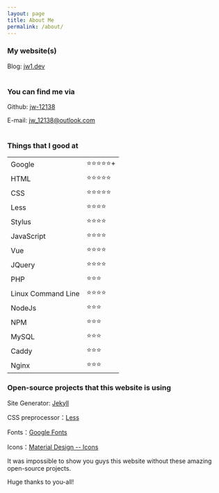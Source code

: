 ```yaml
---
layout: page
title: About Me
permalink: /about/
---
```


### My website(s)

Blog: <a href="https://jw1.dev">jw1.dev</a>  
<br>

### You can find me via

Github: <a href="https://github.com/jw-12138" target="_blank" rel="noopener">jw-12138</a>

E-mail: <a href='mailto:jw_12138@outlook.com'>jw_12138@outlook.com</a>  
<br>

### Things that I good at

<table class="about_table">
    <tr>
        <td>Google</td>
        <td>⭐⭐⭐⭐⭐+</td>
    </tr>
    <tr>
        <td>HTML</td>
        <td>⭐⭐⭐⭐⭐</td>
    </tr>
    <tr>
        <td>CSS</td>
        <td>⭐⭐⭐⭐⭐</td>
    </tr>
    <tr>
        <td>Less</td>
        <td>⭐⭐⭐⭐</td>
    </tr>
    <tr>
        <td>Stylus</td>
        <td>⭐⭐⭐⭐</td>
    </tr>
    <tr>
        <td>JavaScript</td>
        <td>⭐⭐⭐⭐</td>
    </tr>
    <tr>
        <td>Vue</td>
        <td>⭐⭐⭐⭐</td>
    </tr>
    <tr>
        <td>JQuery</td>
        <td>⭐⭐⭐⭐</td>
    </tr>
    <tr>
        <td>PHP</td>
        <td>⭐⭐⭐</td>
    </tr>
    <tr>
        <td>Linux Command Line</td>
        <td>⭐⭐⭐⭐</td>
    </tr>
    <tr>
        <td>NodeJs</td>
        <td>⭐⭐⭐</td>
    </tr>
    <tr>
        <td>NPM</td>
        <td>⭐⭐⭐</td>
    </tr>
    <tr>
        <td>MySQL</td>
        <td>⭐⭐⭐</td>
    </tr>
    <tr>
        <td>Caddy</td>
        <td>⭐⭐⭐</td>
    </tr>
    <tr>
        <td>Nginx</td>
        <td>⭐⭐⭐</td>
    </tr>
</table>

### Open-source projects that this website is using

Site Generator: [Jekyll](https://jekyllrb.com/)  

CSS preprocessor：[Less](http://lesscss.org/)  

Fonts：[Google Fonts](https://fonts.google.com/)  

Icons：[Material Design -- Icons](https://material.io/resources/icons/?style=round)

It was impossible to show you guys this website without these amazing open-source projects.  

Huge thanks to you-all!
